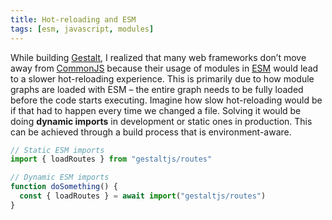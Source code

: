 ```yaml
---
title: Hot-reloading and ESM
tags: [esm, javascript, modules]
---
```


While building [Gestalt](https://github.com/gestaltjs), I realized that many web frameworks don’t move away from [CommonJS](https://en.wikipedia.org/wiki/CommonJS) because their usage of modules in [ESM](https://hacks.mozilla.org/2018/03/es-modules-a-cartoon-deep-dive/) would lead to a slower hot-reloading experience. This is primarily due to how module graphs are loaded with ESM – the entire graph needs to be fully loaded before the code starts executing. Imagine how slow hot-reloading would be if that had to happen every time we changed a file.
Solving it would be doing **dynamic imports** in development or static ones in production. This can be achieved through a build process that is environment-aware.

```js
// Static ESM imports
import { loadRoutes } from "gestaltjs/routes"

// Dynamic ESM imports
function doSomething() {
  const { loadRoutes } = await import("gestaltjs/routes")
}
```
